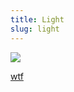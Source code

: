 ```yaml
---
title: Light
slug: light
---
```


<img data-source="Spiral Planetary Nebula (NGC 5189) ~ HubbleSite Photographs" data-link="http://hubblesite.org/newscenter/archive/releases/2012/49/" src="/image/NGC-5189.sm.jpg" className="flush">

<a href="/read/wtf" className="next">wtf</a>
